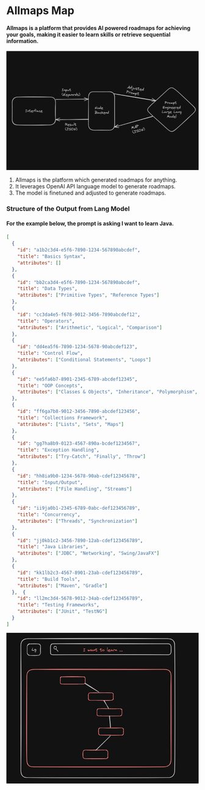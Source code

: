 # Allmaps Map

#### Allmaps is a platform that provides AI powered roadmaps for achieving your goals, making it easier to learn skills or retrieve sequential information.

![Flow.png](assets/Flow.png)
1. Allmaps is the platform which generated roadmaps for anything.
2. It leverages OpenAI API language model to generate roadmaps.
3. The model is finetuned and adjusted to generate roadmaps.
 
### Structure of the Output from Lang Model
#### For the example below, the prompt is asking I want to learn Java.
```JSON
[
  {
    "id": "a1b2c3d4-e5f6-7890-1234-567890abcdef",
    "title": "Basics Syntax",
    "attributes": [] 
  },
  {
    "id": "bb2ca3d4-e5f6-7890-1234-567890abcdef",
    "title": "Data Types",
    "attributes": ["Primitive Types", "Reference Types"]
  },
  {
    "id": "cc3da4e5-f678-9012-3456-7890abcdef12",
    "title": "Operators",
    "attributes": ["Arithmetic", "Logical", "Comparison"] 
  },
  {
    "id": "dd4ea5f6-7890-1234-5678-90abcdef123",
    "title": "Control Flow",
    "attributes": ["Conditional Statements", "Loops"]
  },
  {
    "id": "ee5fa6b7-8901-2345-6789-abcdef12345",
    "title": "OOP Concepts", 
    "attributes": ["Classes & Objects", "Inheritance", "Polymorphism", "Abstraction"]
  },
  {
    "id": "ff6ga7b8-9012-3456-7890-abcdef123456",
    "title": "Collections Framework",
    "attributes": ["Lists", "Sets", "Maps"]
  },
  {
    "id": "gg7ha8b9-0123-4567-890a-bcdef1234567",
    "title": "Exception Handling",
    "attributes": ["Try-Catch", "Finally", "Throw"]
  },
  {
    "id": "hh8ia9b0-1234-5678-90ab-cdef12345678",
    "title": "Input/Output",
    "attributes": ["File Handling", "Streams"]
  },
  {
    "id": "ii9ja0b1-2345-6789-0abc-def123456789",
    "title": "Concurrency",
    "attributes": ["Threads", "Synchronization"]
  },
  {
    "id": "jj0kb1c2-3456-7890-12ab-cdef123456789",
    "title": "Java Libraries",
    "attributes": ["JDBC", "Networking", "Swing/JavaFX"] 
  },
  {
    "id": "kk1lb2c3-4567-8901-23ab-cdef123456789",
    "title": "Build Tools",
    "attributes": ["Maven", "Gradle"] 
  },  {
    "id": "ll2mc3d4-5678-9012-34ab-cdef123456789",
    "title": "Testing Frameworks", 
    "attributes": ["JUnit", "TestNG"]
  } 
]
```
![Flow.png](assets/image.png)

